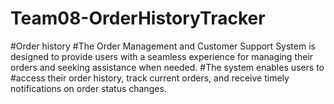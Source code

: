 # Team08-OrderHistoryTracker
#Order history #The Order Management and Customer Support System is designed to provide users with a seamless experience for managing their orders and seeking assistance when needed. #The system enables users to #access their order history, track current orders, and receive timely notifications on order status changes.

